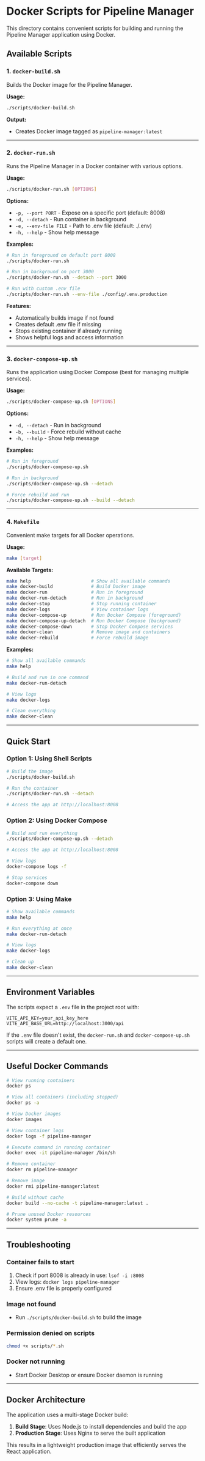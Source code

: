 # Docker Scripts for Pipeline Manager

This directory contains convenient scripts for building and running the Pipeline Manager application using Docker.

## Available Scripts

### 1. `docker-build.sh`
Builds the Docker image for the Pipeline Manager.

**Usage:**
```bash
./scripts/docker-build.sh
```

**Output:**
- Creates Docker image tagged as `pipeline-manager:latest`

---

### 2. `docker-run.sh`
Runs the Pipeline Manager in a Docker container with various options.

**Usage:**
```bash
./scripts/docker-run.sh [OPTIONS]
```

**Options:**
- `-p, --port PORT` - Expose on a specific port (default: 8008)
- `-d, --detach` - Run container in background
- `-e, --env-file FILE` - Path to .env file (default: ./.env)
- `-h, --help` - Show help message

**Examples:**
```bash
# Run in foreground on default port 8008
./scripts/docker-run.sh

# Run in background on port 3000
./scripts/docker-run.sh --detach --port 3000

# Run with custom .env file
./scripts/docker-run.sh --env-file ./config/.env.production
```

**Features:**
- Automatically builds image if not found
- Creates default .env file if missing
- Stops existing container if already running
- Shows helpful logs and access information

---

### 3. `docker-compose-up.sh`
Runs the application using Docker Compose (best for managing multiple services).

**Usage:**
```bash
./scripts/docker-compose-up.sh [OPTIONS]
```

**Options:**
- `-d, --detach` - Run in background
- `-b, --build` - Force rebuild without cache
- `-h, --help` - Show help message

**Examples:**
```bash
# Run in foreground
./scripts/docker-compose-up.sh

# Run in background
./scripts/docker-compose-up.sh --detach

# Force rebuild and run
./scripts/docker-compose-up.sh --build --detach
```

---

### 4. `Makefile`
Convenient make targets for all Docker operations.

**Usage:**
```bash
make [target]
```

**Available Targets:**
```bash
make help                      # Show all available commands
make docker-build              # Build Docker image
make docker-run                # Run in foreground
make docker-run-detach         # Run in background
make docker-stop               # Stop running container
make docker-logs               # View container logs
make docker-compose-up         # Run Docker Compose (foreground)
make docker-compose-up-detach  # Run Docker Compose (background)
make docker-compose-down       # Stop Docker Compose services
make docker-clean              # Remove image and containers
make docker-rebuild            # Force rebuild image
```

**Examples:**
```bash
# Show all available commands
make help

# Build and run in one command
make docker-run-detach

# View logs
make docker-logs

# Clean everything
make docker-clean
```

---

## Quick Start

### Option 1: Using Shell Scripts
```bash
# Build the image
./scripts/docker-build.sh

# Run the container
./scripts/docker-run.sh --detach

# Access the app at http://localhost:8008
```

### Option 2: Using Docker Compose
```bash
# Build and run everything
./scripts/docker-compose-up.sh --detach

# Access the app at http://localhost:8008

# View logs
docker-compose logs -f

# Stop services
docker-compose down
```

### Option 3: Using Make
```bash
# Show available commands
make help

# Run everything at once
make docker-run-detach

# View logs
make docker-logs

# Clean up
make docker-clean
```

---

## Environment Variables

The scripts expect a `.env` file in the project root with:
```env
VITE_API_KEY=your_api_key_here
VITE_API_BASE_URL=http://localhost:3000/api
```

If the `.env` file doesn't exist, the `docker-run.sh` and `docker-compose-up.sh` scripts will create a default one.

---

## Useful Docker Commands

```bash
# View running containers
docker ps

# View all containers (including stopped)
docker ps -a

# View Docker images
docker images

# View container logs
docker logs -f pipeline-manager

# Execute command in running container
docker exec -it pipeline-manager /bin/sh

# Remove container
docker rm pipeline-manager

# Remove image
docker rmi pipeline-manager:latest

# Build without cache
docker build --no-cache -t pipeline-manager:latest .

# Prune unused Docker resources
docker system prune -a
```

---

## Troubleshooting

### Container fails to start
1. Check if port 8008 is already in use: `lsof -i :8008`
2. View logs: `docker logs pipeline-manager`
3. Ensure .env file is properly configured

### Image not found
- Run `./scripts/docker-build.sh` to build the image

### Permission denied on scripts
```bash
chmod +x scripts/*.sh
```

### Docker not running
- Start Docker Desktop or ensure Docker daemon is running

---

## Docker Architecture

The application uses a multi-stage Docker build:
1. **Build Stage**: Uses Node.js to install dependencies and build the app
2. **Production Stage**: Uses Nginx to serve the built application

This results in a lightweight production image that efficiently serves the React application.
